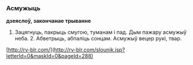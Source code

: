 ### Асмужыць
**дзеяслоў, закончанае трыванне**

1. Зацягнуць, пакрыць смугою, туманам і пад. Дым пажару асмужыў неба. 2. Абветрыць, абпаліць сонцам. Асмужыў вецер рукі, твар.

<a rel="author">[http://rv-blr.com/](http://rv-blr.com/slounik.jsp?letterId=0&maskId=0&pageId=288)</a>
